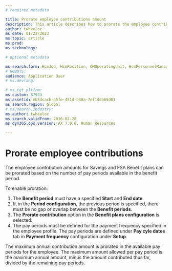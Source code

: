 ```yaml
---
# required metadata

title: Prorate employee contributions amount 
description: This article describes how to prorate the employee contributions amount.  
author: twheeloc
ms.date: 01/23/2023
ms.topic: article
ms.prod: 
ms.technology: 

# optional metadata

ms.search.form: HcmJob, HcmPosition, OMOperatingUnit, HcmPersonnelManagementWorkspace
# ROBOTS: 
audience: Application User
# ms.devlang: 

# ms.tgt_pltfrm: 
ms.custom: 87933
ms.assetid: eb5dcacb-a5fe-451d-b30a-7ef14da65d81
ms.search.region: Global
# ms.search.industry: 
ms.author: twheeloc
ms.search.validFrom: 2016-02-28
ms.dyn365.ops.version: AX 7.0.0, Human Resources

---
```


# Prorate employee contributions

The employee contribution amounts for Savings and FSA Benefit plans can be prorated based on the number of pay periods available in the benefit period.

To enable proration:

1. The **Benefit period** must have a specified **Start** and **End date**.
2. If, in the **Period configuration**, the previous period is specified, there must be no gap or overlap between the **Benefit periods**.
3. The **Prorate contribution** option in the **Benefit plans configuration** is selected.
4. The pay periods must be defined for the payment frequency specified in the employee profile. The pay periods are defined under **Pay cyle dates** tab in **Payment
frequency** configuration under **Setup**.

The maximum annual contribution amount is prorated in the available pay periods for the employee. The maximum amount allowed per pay period is the maximum annual amount, minus the amount contributed thus far, divided by the remaining pay periods.
